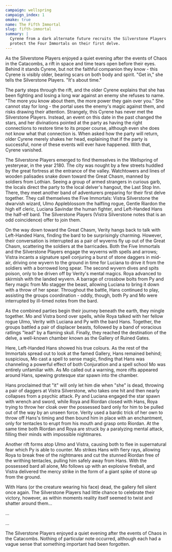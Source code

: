 ```yaml
---
campaign: wellspring
campaign_index: 1
omake: true
name: The Fifth Immortal
slug: fifth-immortal
summary: |
  Cyrene from a dark alternate future recruits the Silverstone Players to
  protect the Four Immortals on their first delve.
---
```


As the Silverstone Players enjoyed a quiet evening after the events of Chaos in the Catacombs, a rift in space and time tears open before their eyes. Behind it stands Cyrene, but not the faithful companion they know - this Cyrene is visibly older, bearing scars on both body and spirit. "Get in," she tells the Silverstone Players. "It's about time."

The party steps through the rift, and the older Cyrene explains that she has been fighting and losing a long war against an enemy she refuses to name. "The more you know about them, the more power they gain over you." She cannot stay for long - the portal uses the enemy's magic against them, and risks drawing their attention. Strangely, this Cyrene has never met the Silverstone Players. Instead, an event on this date in the past changed the stars, and her divinations pointed at the party as having the right connections to restore time to its proper course, although even she does not know what that connection is. When asked how the party will return, older Cyrene merely shakes her head, explaining that if the party is successful, none of these events will ever have happened. With that, Cyrene vanished.

The Silverstone Players emerged to find themselves in the Wellspring of yesteryear, in the year 2180. The city was nought by a few streets huddled by the great fortress at the entrance of the valley. Watchtowers and lines of wooden palisades snake down toward the Great Chasm, manned by soldiers from Lothian. Seeing a group of armed strangers in curious garb, the locals direct the party to the local delver's hangout, the Last Stop Inn. There, they meet another band of adventurers preparing for their first delve together. They call themselves the Five Immortals: Vistra Silverstone the dwarvish wizard, Ulmo Appleblossom the halfling rogue, Gentle Riardon the high elf cleric, Luciana Savindar the human fighter, and Left-Handed Hans the half-elf bard. The Silverstone Players (Vistra Silverstone notes that is an odd coincidence) offer to join them.

On the way down toward the Great Chasm, Verity hangs back to talk with Left-Handed Hans, finding the bard to be surprisingly charming. However, their conversation is interrupted as a pair of wyverns fly up out of the Great Chasm, scattering the soldiers at the barricades. Both the Five Immortals and the Silverstone Players engage the wyverns with spells and arrows; Vistra incants a signature spell conjuring a burst of stone daggers in mid-air, driving one wyvern to the ground in time for Luciana to drive it from the soldiers with a borrowed long spear. The second wyvern dives and spits poison, only to be driven off by Verity's mental magics. Roya advanced to skirmish with the landed wyvern. A barrage of crossbow bolts from Py and fiery magic from Mo stagger the beast, allowing Luciana to bring it down with a throw of her spear. Throughout the battle, Hans continued to play, assisting the groups coordination - oddly, though, both Py and Mo were interrupted by ill-timed notes from the bard.

As the combined parties begin their journey beneath the earth, they mingle together. Mo and Vistra bond over spells, while Roya talked with her fellow rogue Ulmo, Verity with Luciana and Py with the bard Hans. Together, the groups battled a pair of displacer beasts, followed by a band of voracious ratlings "lead" by a flaming skull. Finally, they reached the destination of the delve, a well-known chamber known as the Gallery of Ruined Gates.

Here, Left-Handed Hans showed his true colours. As the rest of the Immortals spread out to look at the famed Gallery, Hans remained behind; suspicious, Mo cast a spell to sense magic, finding that Hans was channeling a powerful effect of both Conjuration and a spell school Mo was entirely unfamiliar with. As Mo called out a warning, more rifts appeared around Hans, spewing grotesque star spawn into the chamber.

Hans proclaimed that "it" will only let him die when "she" is dead, throwing a pair of daggers at Vistra Silverstone, who takes one hit and then nearly collapses from a psychic attack. Py and Luciana engaged the star spawn with wrench and sword, while Roya and Riordan closed with Hans, Roya trying to throw her cloak over the possessed bard only for him to be pulled out of the way by an unseen force. Verity used a bardic trick of her own to throw off Hans's timing and then bound him in place with an enchantment, only for tentacles to erupt from his mouth and grasp onto Riordan. At the same time both Riordan and Roya are struck by a paralyzing mental attack, filling their minds with impossible nightmares.

Another rift forms atop Ulmo and Vistra, causing both to flee in supernatural fear which Py is able to counter. Mo strikes Hans with fiery rays, allowing Roya to break free of the nightmares and cut the stunned Riordan free of the writhing tentacles, pulling him safely away from Hans. With the possessed bard all alone, Mo follows up with an explosive fireball, and Vistra delivered the mercy strike in the form of a giant spike of stone up from the ground.

With Hans (or the creature wearing his face) dead, the gallery fell silent once again. The Silverstone Players had little chance to celebrate their victory, however, as within moments reality itself seemed to twist and shatter around them...

...

...

The Silverstone Players enjoyed a quiet evening after the events of Chaos in the Catacombs. Nothing of particular note occurred, although each had a vague sense that something important had been forgotten.
